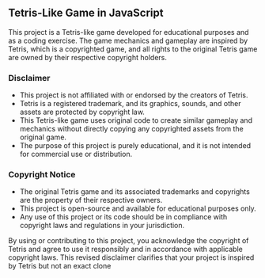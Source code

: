 ## Tetris-Like Game in JavaScript

This project is a Tetris-like game developed for educational purposes and as a coding exercise. The game mechanics and gameplay are inspired by Tetris, which is a copyrighted game, and all rights to the original Tetris game are owned by their respective copyright holders.

### Disclaimer

- This project is not affiliated with or endorsed by the creators of Tetris.
- Tetris is a registered trademark, and its graphics, sounds, and other assets are protected by copyright law.
- This Tetris-like game uses original code to create similar gameplay and mechanics without directly copying any copyrighted assets from the original game.
- The purpose of this project is purely educational, and it is not intended for commercial use or distribution.

### Copyright Notice

- The original Tetris game and its associated trademarks and copyrights are the property of their respective owners.
- This project is open-source and available for educational purposes only.
- Any use of this project or its code should be in compliance with copyright laws and regulations in your jurisdiction.

By using or contributing to this project, you acknowledge the copyright of Tetris and agree to use it responsibly and in accordance with applicable copyright laws.
This revised disclaimer clarifies that your project is inspired by Tetris but not an exact clone 
